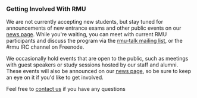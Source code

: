 ### Getting Involved With RMU

We are not currently accepting new students, but stay tuned for announcements of new entrance exams and other public events on our [news page](/changelog.html).  While you're waiting, you can meet with current RMU participants and discuss the program via the [rmu-talk mailing list](http://groups.google.com/group/rmu-talk), or the #rmu IRC channel on Freenode.

We occasionally hold events that are open to the public, such as meetings with guest speakers or study sessions hosted by our staff and alumni. These events will also be announced on our [news page](/changelog.html), so be sure to keep an eye on it if you'd like to get involved.

Feel free to [contact us](/about/contact.html) if you have any questions